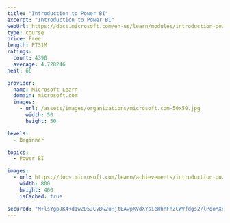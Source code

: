 ```yaml
---
title: "Introduction to Power BI"
excerpt: "Introduction to Power BI"
webUrl: https://docs.microsoft.com/en-us/learn/modules/introduction-power-bi/
type: course
price: Free
length: PT31M
ratings:
  count: 4390
  average: 4.728246
heat: 66

provider:
  name: Microsoft Learn
  domain: microsoft.com
  images:
    - url: /assets/images/organizations/microsoft.com-50x50.jpg
      width: 50
      height: 50

levels:
  - Beginner

topics:
  - Power BI

images:
  - url: https://docs.microsoft.com/learn/achievements/introduction-power-bi-social.png
    width: 800
    height: 400
    isCached: true

secured: "M+lsYgpJK4+dIw2D5JCyBw2uHjtEAwpXVdXYsieWhhFnZCWVfdgs2/lPqoMXn7g3vdu3OgIqthx8Q2no4oSi6bEsjm/g4iO5PY92dAAwqjmSJ5nORlEIIIuKXdjnluZjy5ZacOQ2lyuitrCxK3oqYNFSkkkUKRNSpCREBH//anHxDwrNWleqJNCArCHf0oXKKm6cLjnQotVLlEoEnxoGyrkJj3tSKZCiJl+/ccmOdG9fN5YV/lSRVwn802tKN5SSkJf5YmTGd3woAWTPST+h/RqhMivanFizQEJkYrhUwUfeYAM57cEM9yPhqyyTpXuP2i1vz5wEMTI/GuVCGFaAADoYN7tiwtZ3E3J2E+CfOK27EFlrcd8ZGv2ZIj1L2qcLkWIVqsNy+pqj4zi2y/I5qukR5kzSWVLtkPO5G9+u+Ho=;1hytleqBNImzR1aQRLz31A=="
---
```


